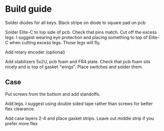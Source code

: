# Build guide

Solder diodes for all keys. Black stripe on diode to square pad on pcb

Solder Elite-C to top side of pcb. Check that pins match. Cut off the excess legs. 
I suggest wearing eye protection and placing something to top of Elite-C when cutting excess legs. Those legs will fly.

Add rotary encoder (optional)

Add stabilizers 5x2U, pcb foam and FR4 plate. Check that pcb foam sits nicely and is top of gasket "wings". Place switches and solder them. 

## Case

Put screws from the bottom and add standoffs. 

Add legs. I suggest using double sided tape rather than screws for better flex clearance.

Add case layers 2-4 and place gasket strips. Leave out middle strip if you prefer more flex
